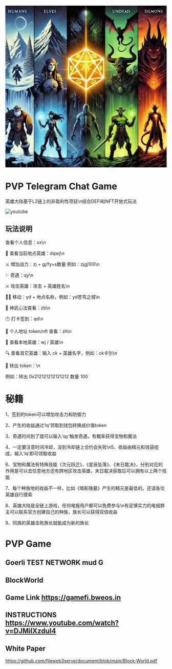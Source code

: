 ![image](https://raw.githubusercontent.com/fileweb3serve/document/refs/heads/main/heroland.jpg)<br>
# PVP Telegram Chat Game <br>
英雄大陆基于L2链上的非盈利性项目\n结合DEFI和NFT开放式玩法

![youtube](https://youtu.be/EpzFttlMgLc)

## 玩法说明

查看个人信息：xx\n

📍 查看当前地点英雄：dqwj\n

⚔️ 增加战力：zj + gj/fy+s数量 例如：zjgj100\n

✨ 奇遇：qy\n

⚔️ 攻击英雄：攻击 + 英雄姓名\n

🚶‍♂️ 移动：yd + 地点名称，例如：yd苍穹之城\n

📜 神武心法查看：zb\n

🕑 打卡签到：qd\n

🔑 个人地址 token/nft 查看：zh\n

👥 查看本地英雄：wj / 英雄\n

🔍 查看其它英雄：输入 ck + 英雄名字，例如：ck卡尔\n

💸 转出 token：\n

例如：转出 0x212121212121212 数量 100

# 秘籍

1、签到的token可以增加攻击力和防御力

2、产生的收益通过‘lq’领取到钱包转换成价值token

3、奇遇时间到了就可以输入‘qy’触发奇遇，有概率获得宝物和魔法

4、一定要注意时间冷却，没到冷却链上合约会失败\n5、收益由精元和钱袋组成，输入‘lq’即可领取收益

6、宝物和魔法有特殊技能《次元跃迁》、《星辰坠落》、《末日裁决》，分别对应的作用是可以去任意地方还有跨地区攻击英雄，末日裁决获取后可以拥有以上两个技能

7、每个种族地的收益不一样，比如《暗影陵墓》产生的精元是最低的，还请各位英雄自行摸索

8、英雄大陆是全链上游戏，任何电报用户都可以免费参与\n有足够实力的电报群主可以联系官方创建自己的种族，族长可以获得双倍收益

9、同族的英雄击败族长就能成为新的族长








# PVP Game <br>

##  Goerli TEST NETWORK    mud G <br>

## BlockWorld

## Game Link https://gamefi.bweos.in  <br>

## INSTRUCTIONS https://www.youtube.com/watch?v=DJMiIXzduI4 <br>

## White Paper

https://github.com/fileweb3serve/document/blob/main/Block-World.pdf <br>




